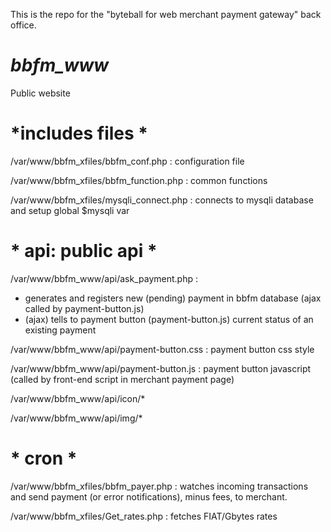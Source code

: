 This is the repo for the "byteball for web merchant payment gateway" back office.

# *bbfm_www*
Public website

# *includes files * 

/var/www/bbfm_xfiles/bbfm_conf.php : configuration file

/var/www/bbfm_xfiles/bbfm_function.php : common functions

/var/www/bbfm_xfiles/mysqli_connect.php : connects to mysqli database and setup global $mysqli var


# * api: public api *

/var/www/bbfm_www/api/ask_payment.php : 
 - generates and registers new (pending) payment in bbfm database (ajax called by payment-button.js)
 - (ajax) tells to payment button (payment-button.js) current status of an existing payment

/var/www/bbfm_www/api/payment-button.css : payment button css style

/var/www/bbfm_www/api/payment-button.js : payment button javascript (called by front-end script in merchant payment page)

/var/www/bbfm_www/api/icon/*

/var/www/bbfm_www/api/img/*


# * cron *

/var/www/bbfm_xfiles/bbfm_payer.php : watches incoming transactions and send payment (or error notifications), minus fees, to merchant.

/var/www/bbfm_xfiles/Get_rates.php : fetches FIAT/Gbytes rates
